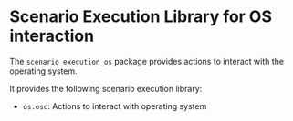 # Scenario Execution Library for OS interaction

The `scenario_execution_os` package provides actions to interact with the operating system.

It provides the following scenario execution library:

- `os.osc`: Actions to interact with operating system

